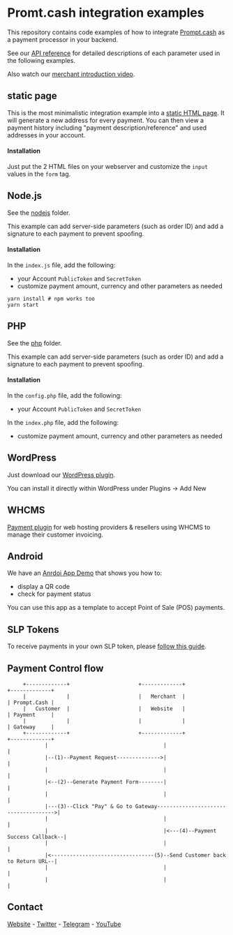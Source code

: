 # Promt.cash integration examples
This repository contains code examples of how to integrate [Prompt.cash](https://prompt.cash) 
as a payment processor in your backend.

See our [API reference](https://prompt.cash/pub/docs/) for detailed descriptions
of each parameter used in the following examples.

Also watch our [merchant introduction video](https://www.youtube.com/watch?v=8TIpZW1P_9M).

## static page
This is the most minimalistic integration example into a [static HTML page](static).
It will generate a new address for every payment. You can then view a payment history including
"payment description/reference" and used addresses in your account.

#### Installation
Just put the 2 HTML files on your webserver and customize the `input` values
in the `form` tag.


## Node.js
See the [nodejs](nodejs) folder.

This example can add server-side parameters (such as order ID) and 
add a signature to each payment to prevent spoofing.

#### Installation
In the `index.js` file, add the following:
- your Account `PublicToken` and `SecretToken`
- customize payment amount, currency and other parameters as needed
```
yarn install # npm works too
yarn start
```


## PHP
See the [php](php) folder.

This example can add server-side parameters (such as order ID) and
add a signature to each payment to prevent spoofing.

#### Installation
In the `config.php` file, add the following:
- your Account `PublicToken` and `SecretToken`

In the `index.php` file, add the following:  
- customize payment amount, currency and other parameters as needed


## WordPress
Just download our [WordPress plugin](https://wordpress.org/plugins/prompt-cash-monetize-your-blog-with-bitcoin-cash/).

You can install it directly within WordPress under Plugins -> Add New


## WHCMS
[Payment plugin](https://github.com/prompt-cash/prompt-cash-whmcs) for web hosting
providers & resellers using WHCMS to manage their customer invoicing.


## Android
We have an [Anrdoi App Demo](https://github.com/prompt-cash/androidDemo)
that shows you how to:
- display a QR code
- check for payment status

You can use this app as a template to accept Point of Sale (POS) payments.


## SLP Tokens
To receive payments in your own SLP token, please [follow this guide](./SlpTokens.md).

## Payment Control flow
``` text 
     +-------------+                      +-------------+                      +-------------+
     |             |                      |   Merchant  |                      | Prompt.Cash |
     |   Customer  |                      |   Website   |                      | Payment     |
     |             |                      |             |                      | Gateway     |
     +-------------+                      +-------------+                      +-------------+
            |                                     |                                   |
            |--(1)--Payment Request-------------->|                                   |
            |                                     |                                   |
            |<--(2)--Generate Payment Form--------|                                   |
            |                                     |                                   |
            |---(3)--Click "Pay" & Go to Gateway------------------------------------->|
            |                                     |                                   |
            |                                     |<---(4)--Payment Success Callback--|
            |                                     |                                   |
            |<---------------------------------(5)--Send Customer back to Return URL--|
            |                                     |                                   |
            |                                     |                                   |
```


## Contact
[Website](https://prompt.cash/) -
[Twitter](https://twitter.com/CashPrompt) -
[Telegram](https://t.me/PromptCash) -
[YouTube](https://www.youtube.com/channel/UClfNVdL3T0RF6pF1yGi9teg)

